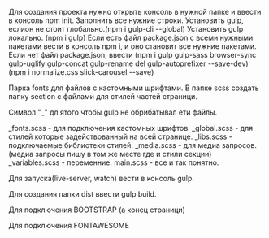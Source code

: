 Для создания проекта нужно открыть консоль в нужной папке и ввести в консоль npm init.
Заполнить все нужние строки.
Установить gulp, еслион не стоит глобально.(npm i gulp-cli --global)
Установить gulp локально. (npm i gulp)
Если есть файл package.json с всеми нужными пакетами вести в консоль npm i, и оно становит все нужние пакетами.
Если нет  файл package.json, ввести (npm i gulp gulp-sass browser-sync gulp-uglify gulp-concat gulp-rename del gulp-autoprefixer --save-dev)
                                    (npm i normalize.css slick-carousel --save)
 

Парка fonts для файлов с кастомными шрифтами.
В папке scss создать папку section с файлами для стилей частей страници.

Символ "_" дл ятого чтобы gulp не обрибатывал ети файлы.

_fonts.scss - для подключения кастомных шрифтов.
_global.scss - для стилей которые задействованный на всей странице.
_libs.scss - подключаемые библиотеки стилей.
_media.scss - для медиа запросов. (медиа запросы пишу в том же месте где и стили секции)
_variables.scss - переменние.
main.scss - все и так понятно.

Для запуска(live-server, watch) вести в консоль gulp.

Для создания папки dist ввести gulp build.

Для подключения BOOTSTRAP       <link rel="stylesheet" href="css/bootstrap-grid.min.css">
                                <script src="https://ajax.googleapis.com/ajax/libs/jquery/3.4.1/jquery.min.js"></script> (а конец страници)

Для подключения FONTAWESOME     <link rel="stylesheet" href="https://use.fontawesome.com/releases/v5.0.13/css/all.css">